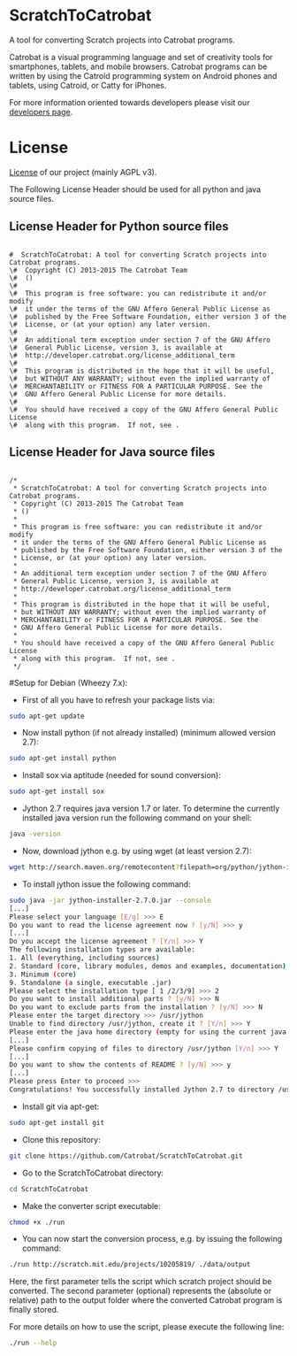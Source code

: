 ScratchToCatrobat
=================
A tool for converting Scratch projects into Catrobat programs.

Catrobat is a visual programming language and set of creativity tools for smartphones, tablets, and mobile browsers. Catrobat programs can be written by using the Catroid programming system on Android phones and tablets, using Catroid, or Catty for iPhones.

For more information oriented towards developers please visit our [developers page](http://developer.catrobat.org/).

# License

[License](http://developer.catrobat.org/licenses) of our project (mainly AGPL v3).

The Following License Header should be used for all python and java source files.

## License Header for Python source files
<pre lang="python"><code>
#  ScratchToCatrobat: A tool for converting Scratch projects into Catrobat programs.
\#  Copyright (C) 2013-2015 The Catrobat Team
\#  (<http://developer.catrobat.org/credits>)
\#
\#  This program is free software: you can redistribute it and/or modify
\#  it under the terms of the GNU Affero General Public License as
\#  published by the Free Software Foundation, either version 3 of the
\#  License, or (at your option) any later version.
\#
\#  An additional term exception under section 7 of the GNU Affero
\#  General Public License, version 3, is available at
\#  http://developer.catrobat.org/license_additional_term
\#
\#  This program is distributed in the hope that it will be useful,
\#  but WITHOUT ANY WARRANTY; without even the implied warranty of
\#  MERCHANTABILITY or FITNESS FOR A PARTICULAR PURPOSE. See the
\#  GNU Affero General Public License for more details.
\#
\#  You should have received a copy of the GNU Affero General Public License
\#  along with this program.  If not, see <http://www.gnu.org/licenses/>.
</code></pre>

## License Header for Java source files
<pre lang="java"><code>
/*
 * ScratchToCatrobat: A tool for converting Scratch projects into Catrobat programs.
 * Copyright (C) 2013-2015 The Catrobat Team
 * (<http://developer.catrobat.org/credits>)
 *
 * This program is free software: you can redistribute it and/or modify
 * it under the terms of the GNU Affero General Public License as
 * published by the Free Software Foundation, either version 3 of the
 * License, or (at your option) any later version.
 *
 * An additional term exception under section 7 of the GNU Affero
 * General Public License, version 3, is available at
 * http://developer.catrobat.org/license_additional_term
 *
 * This program is distributed in the hope that it will be useful,
 * but WITHOUT ANY WARRANTY; without even the implied warranty of
 * MERCHANTABILITY or FITNESS FOR A PARTICULAR PURPOSE. See the
 * GNU Affero General Public License for more details.
 *
 * You should have received a copy of the GNU Affero General Public License
 * along with this program.  If not, see <http://www.gnu.org/licenses/>.
 */
</code></pre>

#Setup for Debian (Wheezy 7.x):

* First of all you have to refresh your package lists via:
```sh
sudo apt-get update
```
* Now install python (if not already installed) (minimum allowed version 2.7):
```sh
sudo apt-get install python
```
* Install sox via aptitude (needed for sound conversion):
```sh
sudo apt-get install sox
```
* Jython 2.7 requires java version 1.7 or later. To determine the currently installed java version run the following command on your shell:
```sh
java -version
```
* Now, download jython e.g. by using wget (at least version 2.7):
```sh
wget http://search.maven.org/remotecontent?filepath=org/python/jython-installer/2.7.0/jython-installer-2.7.0.jar
```
* To install jython issue the following command:
```sh
sudo java -jar jython-installer-2.7.0.jar --console
[...]
Please select your language [E/g] >>> E
Do you want to read the license agreement now ? [y/N] >>> y
[...]
Do you accept the license agreement ? [Y/n] >>> Y
The following installation types are available:
1. All (everything, including sources)
2. Standard (core, library modules, demos and examples, documentation)
3. Minimum (core)
9. Standalone (a single, executable .jar)
Please select the installation type [ 1 /2/3/9] >>> 2
Do you want to install additional parts ? [y/N] >>> N
Do you want to exclude parts from the installation ? [y/N] >>> N
Please enter the target directory >>> /usr/jython
Unable to find directory /usr/jython, create it ? [Y/n] >>> Y
Please enter the java home directory (empty for using the current java runtime) >>>
[...]
Please confirm copying of files to directory /usr/jython [Y/n] >>> Y
[...]
Do you want to show the contents of README ? [y/N] >>> y
[...]
Please press Enter to proceed >>>
Congratulations! You successfully installed Jython 2.7 to directory /usr/jython.
```

* Install git via apt-get:
```sh
sudo apt-get install git
```
* Clone this repository:
```sh
git clone https://github.com/Catrobat/ScratchToCatrobat.git
```
* Go to the ScratchToCatrobat directory:
```sh
cd ScratchToCatrobat
```
* Make the converter script executable:
```sh
chmod +x ./run
```

* You can now start the conversion process, e.g. by issuing the following command:
```sh
./run http://scratch.mit.edu/projects/10205819/ ./data/output
```

Here, the first parameter tells the script which scratch project should be converted.
The second parameter (optional) represents the (absolute or relative) path to the output folder where the converted Catrobat program is finally stored.

For more details on how to use the script, please execute the following line:
```sh
./run --help
```
